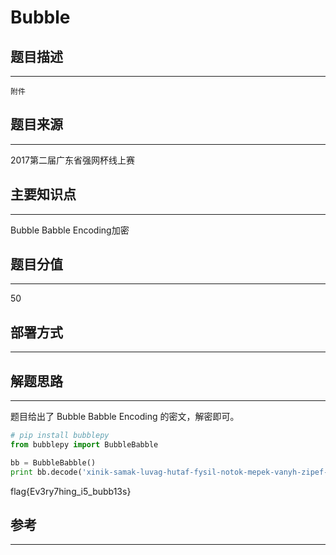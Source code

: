# Bubble

## 题目描述
---
```
附件
```

## 题目来源
---
2017第二届广东省强网杯线上赛

## 主要知识点
---
Bubble Babble Encoding加密

## 题目分值
---
50

## 部署方式
---


## 解题思路
---

题目给出了 Bubble Babble Encoding 的密文，解密即可。

```python
# pip install bubblepy
from bubblepy import BubbleBabble

bb = BubbleBabble()
print bb.decode('xinik-samak-luvag-hutaf-fysil-notok-mepek-vanyh-zipef-hilok-detok-damif-cusol-fezyx')
```

flag{Ev3ry7hing_i5_bubb13s}

## 参考
---
